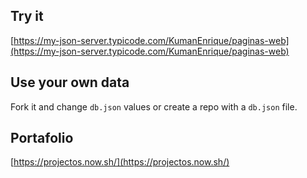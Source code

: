 ## Try it

[https://my-json-server.typicode.com/KumanEnrique/paginas-web](https://my-json-server.typicode.com/KumanEnrique/paginas-web)

## Use your own data

Fork it and change `db.json` values or create a repo with a `db.json` file.

## Portafolio

[https://projectos.now.sh/](https://projectos.now.sh/)
